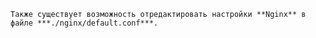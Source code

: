     Также существует возможность отредактировать настройки **Nginx** в файле ***./nginx/default.conf***.